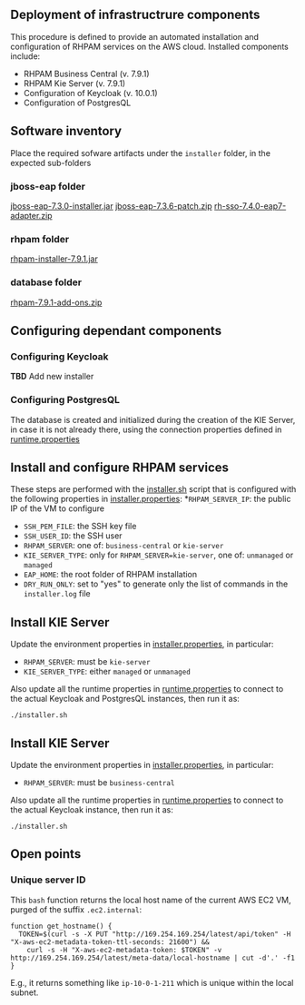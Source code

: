 ## Deployment of infrastructrure components 
This procedure is defined to provide an automated installation and configuration of RHPAM services on the AWS cloud.
Installed components include:
* RHPAM Business Central (v. 7.9.1)
* RHPAM Kie Server (v. 7.9.1)
* Configuration of Keycloak (v. 10.0.1)
* Configuration of PostgresQL

## Software inventory
Place the required sofware artifacts under the `installer` folder, in the expected sub-folders
### jboss-eap folder
[jboss-eap-7.3.0-installer.jar][jboss-eap-installer]
[jboss-eap-7.3.6-patch.zip][jboss-eap-patch]
[rh-sso-7.4.0-eap7-adapter.zip][sso-eap7-adapter]
### rhpam folder
[rhpam-installer-7.9.1.jar][rhpam-installer]
### database folder
[rhpam-7.9.1-add-ons.zip][rhpam-add-ons]

## Configuring dependant components
### Configuring Keycloak
**TBD** Add new installer

### Configuring PostgresQL
The database is created and initialized during the creation of the KIE Server, in case it is not already there, using
the connection properties defined in [runtime.properties](./runtime/kie-server/runtime.properties)

## Install and configure RHPAM services
These steps are performed with the [installer.sh](./installer.sh) script that is configured with the following properties
in [installer.properties](./installer.properties): 
*`RHPAM_SERVER_IP`: the public IP of the VM to configure
* `SSH_PEM_FILE`: the SSH key file
* `SSH_USER_ID`: the SSH user
* `RHPAM_SERVER`: one of: `business-central` or `kie-server`
* `KIE_SERVER_TYPE`: only for `RHPAM_SERVER=kie-server`, one of: `unmanaged` or `managed`
* `EAP_HOME`: the root folder of RHPAM installation
* `DRY_RUN_ONLY`: set to "yes" to generate only the list of commands in the `installer.log` file

## Install KIE Server
Update the environment properties in [installer.properties](./installer.properties), in particular:
* `RHPAM_SERVER`: must be `kie-server`
* `KIE_SERVER_TYPE`: either `managed` or `unmanaged`

Also update all the runtime properties in [runtime.properties](./runtime/kie-server/runtime.properties) to connect to the
actual Keycloak and PostgresQL instances, then run it as:
```shell
./installer.sh
```

## Install KIE Server
Update the environment properties in [installer.properties](./installer.properties), in particular:
* `RHPAM_SERVER`: must be `business-central`

Also update all the runtime properties in [runtime.properties](./runtime/business-central/runtime.properties) to connect to the
actual Keycloak instance, then run it as:
```shell
./installer.sh
```

## Open points
### Unique server ID
This `bash` function returns the local host name of the current AWS EC2 VM, purged of the suffix `.ec2.internal`:
```shell
function get_hostname() {
  TOKEN=$(curl -s -X PUT "http://169.254.169.254/latest/api/token" -H "X-aws-ec2-metadata-token-ttl-seconds: 21600") &&
    curl -s -H "X-aws-ec2-metadata-token: $TOKEN" -v http://169.254.169.254/latest/meta-data/local-hostname | cut -d'.' -f1
}
```
E.g., it returns something like `ip-10-0-1-211` which is unique within the local subnet.

<!-- links -->
[reference-procedure]: https://github.com/RHEcosystemAppEng/rhpam-deployment/tree/main/eap/rhpam-on-aws-with-managed-postgresql
[jboss-eap-installer]: https://access.redhat.com/jbossnetwork/restricted/listSoftware.html?downloadType=distributions&product=appplatform&version=7.3
[jboss-eap-patch]: https://access.redhat.com/jbossnetwork/restricted/listSoftware.html?product=appplatform&downloadType=patches&version=7.3
[sso-eap7-adapter]: https://access.redhat.com/jbossnetwork/restricted/listSoftware.html?product=core.service.rhsso&downloadType=patches&version=7.4
[rhpam-installer]: https://access.redhat.com/jbossnetwork/restricted/listSoftware.html?downloadType=distributions&product=rhpam&version=7.09.1
[rhpam-add-ons]: https://access.redhat.com/jbossnetwork/restricted/listSoftware.html?downloadType=distributions&product=rhpam&version=7.09.1
